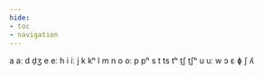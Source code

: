 ```yaml
---
hide:
- toc
- navigation
---
```

a
aː
d
d̠ʒ
e
eː
h
i
iː
j
k
kʰ
l
m
n
o
oː
p
pʰ
s
t
ts
tʰ
t̠ʃ
t̠ʃʰ
u
uː
w
ɔ
ɛ
ɸ
ʃ
ʎ
